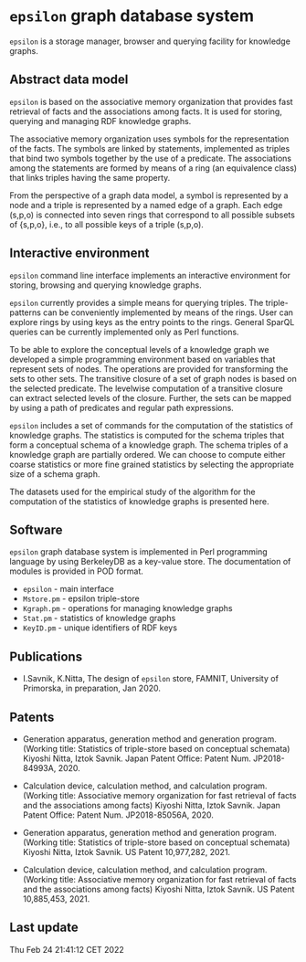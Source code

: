 # `epsilon` graph database system

`epsilon` is a storage manager, browser and querying facility for
knowledge graphs.

## Abstract data model

`epsilon` is based on the associative memory organization that
provides fast retrieval of facts and the associations among facts. It
is used for storing, querying and managing RDF knowledge graphs.

The associative memory organization uses symbols for the
representation of the facts. The symbols are linked by statements,
implemented as triples that bind two symbols together by the use of a
predicate. The associations among the statements are formed by means
of a ring (an equivalence class) that links triples having the same
property.

From the perspective of a graph data model, a symbol is represented by
a node and a triple is represented by a named edge of a graph. Each
edge (s,p,o) is connected into seven rings that correspond to all
possible subsets of {s,p,o}, i.e., to all possible keys of a triple
(s,p,o).

## Interactive environment

`epsilon` command line interface implements an interactive environment
for storing, browsing and querying knowledge graphs.

`epsilon` currently provides a simple means for querying triples. The
triple-patterns can be conveniently implemented by means of the
rings. User can explore rings by using keys as the entry points to the
rings. General SparQL queries can be currently implemented only as
Perl functions.

To be able to explore the conceptual levels of a knowledge graph we
developed a simple programming environment based on variables that
represent sets of nodes. The operations are provided for transforming
the sets to other sets. The transitive closure of a set of graph nodes
is based on the selected predicate. The levelwise computation of a
transitive closure can extract selected levels of the
closure. Further, the sets can be mapped by using a path of predicates
and regular path expressions.

`epsilon` includes a set of commands for the computation of the
statistics of knowledge graphs. The statistics is computed for the
schema triples that form a conceptual schema of a knowledge graph. The
schema triples of a knowledge graph are partially ordered. We can
choose to compute either coarse statistics or more fine grained
statistics by selecting the appropriate size of a schema graph.

The datasets used for the empirical study of the algorithm for the
computation of the statistics of knowledge graphs is presented here.

## Software

`epsilon` graph database system is implemented in Perl programming
language by using BerkeleyDB as a key-value store. The documentation
of modules is provided in POD format.

* `epsilon` - main interface
* `Mstore.pm` - epsilon triple-store
* `Kgraph.pm` - operations for managing knowledge graphs
* `Stat.pm` - statistics of knowledge graphs
* `KeyID.pm` - unique identifiers of RDF keys 

## Publications

* I.Savnik, K.Nitta, The design of `epsilon` store, FAMNIT,
  University of Primorska, in preparation, Jan 2020.

## Patents

* Generation apparatus, generation method and generation
  program. (Working title: Statistics of triple-store based on
  conceptual schemata) Kiyoshi Nitta, Iztok Savnik. Japan Patent
  Office: Patent Num. JP2018-84993A, 2020.

* Calculation device, calculation method, and calculation
  program. (Working title: Associative memory organization for fast
  retrieval of facts and the associations among facts) Kiyoshi Nitta,
  Iztok Savnik. Japan Patent Office: Patent Num. JP2018-85056A, 2020.

* Generation apparatus, generation method and generation
  program. (Working title: Statistics of triple-store based on
  conceptual schemata) Kiyoshi Nitta, Iztok Savnik. US Patent
  10,977,282, 2021.

* Calculation device, calculation method, and calculation
  program. (Working title: Associative memory organization for fast
  retrieval of facts and the associations among facts) Kiyoshi Nitta,
  Iztok Savnik. US Patent 10,885,453, 2021.

## Last update

Thu Feb 24 21:41:12 CET 2022